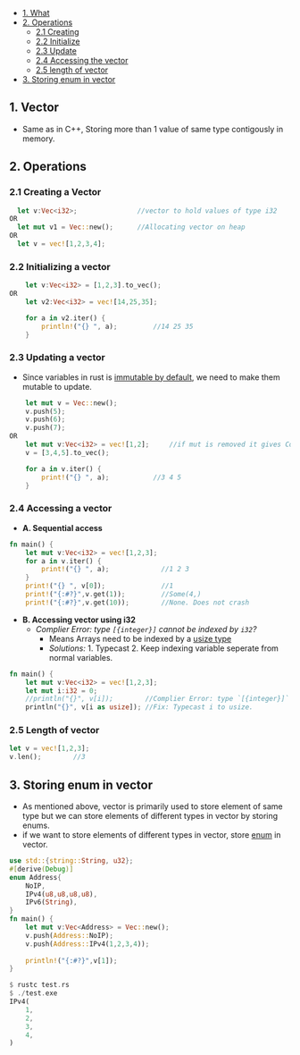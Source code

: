 - [1. What](#what)
- [2. Operations](#opr)
  - [2.1 Creating](#create)
  - [2.2 Initialize](#init)
  - [2.3 Update](#update)
  - [2.4 Accessing the vector](#access)
  - [2.5 length of vector](#len)
- [3. Storing enum in vector](enumvec)


<a name=what></a>
## 1. Vector
- Same as in C++, Storing more than 1 value of same type contigously in memory.

<a name=opr></a>
## 2. Operations

<a name=create></a>
### 2.1 Creating a Vector
```rust
  let v:Vec<i32>;               //vector to hold values of type i32
OR  
  let mut v1 = Vec::new();      //Allocating vector on heap
OR
  let v = vec![1,2,3,4];
```

<a name=init></a>
### 2.2 Initializing a vector
```rust
    let v:Vec<i32> = [1,2,3].to_vec();
OR
    let v2:Vec<i32> = vec![14,25,35];

    for a in v2.iter() {
        println!("{} ", a);         //14 25 35
    }
```

<a name=update></a>
### 2.3 Updating a vector
- Since variables in rust is [immutable by default](/Languages/Programming_Languages/Rust), we need to make them mutable to update.
```rust
    let mut v = Vec::new();
    v.push(5);
    v.push(6);
    v.push(7);
OR 
    let mut v:Vec<i32> = vec![1,2];     //if mut is removed it gives Compilation error
    v = [3,4,5].to_vec();

    for a in v.iter() {
        print!("{} ", a);           //3 4 5
    }
```

<a name=access></a>
### 2.4 Accessing a vector
- **A. Sequential access**
```rust
fn main() {
    let mut v:Vec<i32> = vec![1,2,3];
    for a in v.iter() {
        print!("{} ", a);             //1 2 3
    }
    print!("{} ", v[0]);              //1
    print!("{:#?}",v.get(1));         //Some(4,)
    print!("{:#?}",v.get(10));        //None. Does not crash
```
- **B. Accessing vector using i32**
  - _Complier Error: type `[{integer}]` cannot be indexed by `i32`?_
    - Means Arrays need to be indexed by a [usize type](/Languages/Programming_Languages/Rust/Data_Types)
    - _Solutions:_ 1. Typecast  2. Keep indexing variable seperate from normal variables.
```rust
fn main() {
    let mut v:Vec<i32> = vec![1,2,3];
    let mut i:i32 = 0;
    //println("{}", v[i]);        //Complier Error: type `[{integer}]` cannot be indexed by `i32`
    println("{}", v[i as usize]); //Fix: Typecast i to usize.
```

<a name=len></a>
### 2.5 Length of vector
```rust
let v = vec![1,2,3];
v.len();        //3
```

<a name=enumvec></a>
## 3. Storing enum in vector
- As mentioned above, vector is primarily used to store element of same type but we can store elements of different types in vector by storing enums.
- if we want to store elements of different types in vector, store [enum](/Languages/Programming_Languages/Rust) in vector.
```rust
use std::{string::String, u32};
#[derive(Debug)]
enum Address{
    NoIP,
    IPv4(u8,u8,u8,u8),
    IPv6(String),
}
fn main() {
    let mut v:Vec<Address> = Vec::new();
    v.push(Address::NoIP);
    v.push(Address::IPv4(1,2,3,4));
    
    println!("{:#?}",v[1]);
}    

$ rustc test.rs
$ ./test.exe
IPv4(
    1,
    2,
    3,
    4,
)
```
